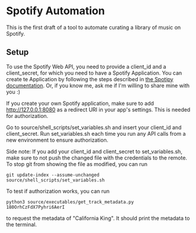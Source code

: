 # Spotify Automation
This is the first draft of a tool to automate curating a library of music on Spotify.

## Setup
To use the Spotify Web API, you need to provide a client_id and a client_secret, for which you need to have a Spotify Application. You can create te Application by following the steps described in [the Spotipy documentation](https://spotipy.readthedocs.io/en/2.25.1/). Or, if you know me, ask me if I'm willing to share mine with you :)

If you create your own Spotify application, make sure to add http://127.0.0.1:8080 as a redirect URI in your app's settings. This is needed for authorization.

Go to source/shell_scripts/set_variables.sh and insert your client_id and client_secret. Run set_variables.sh each time you run any API calls from a new environment to ensure authorization.

Side note: If you add your client_id and client_secret to set_variables.sh, make sure to not push the changed file with the credentials to the remote. To stop git from showing the file as modified, you can run

``git update-index --assume-unchanged source/shell_scripts/set_variables.sh``

To test if authorization works, you can run

``python3 source/executables/get_track_metadata.py 180OrhCzFdX7Pyhri6AerI``

to request the metadata of "California King". It should print the metadata to the terminal.